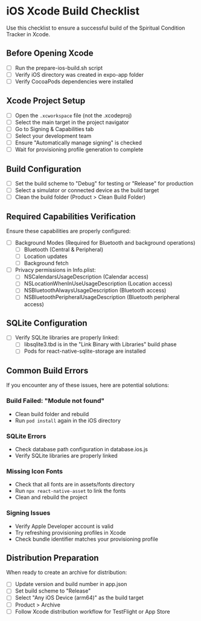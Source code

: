 # iOS Xcode Build Checklist

Use this checklist to ensure a successful build of the Spiritual Condition Tracker in Xcode.

## Before Opening Xcode

- [ ] Run the prepare-ios-build.sh script
- [ ] Verify iOS directory was created in expo-app folder
- [ ] Verify CocoaPods dependencies were installed

## Xcode Project Setup

- [ ] Open the `.xcworkspace` file (not the .xcodeproj)
- [ ] Select the main target in the project navigator
- [ ] Go to Signing & Capabilities tab
- [ ] Select your development team
- [ ] Ensure "Automatically manage signing" is checked
- [ ] Wait for provisioning profile generation to complete

## Build Configuration

- [ ] Set the build scheme to "Debug" for testing or "Release" for production
- [ ] Select a simulator or connected device as the build target
- [ ] Clean the build folder (Product > Clean Build Folder)

## Required Capabilities Verification

Ensure these capabilities are properly configured:

- [ ] Background Modes (Required for Bluetooth and background operations)
  - [ ] Bluetooth (Central & Peripheral)
  - [ ] Location updates
  - [ ] Background fetch

- [ ] Privacy permissions in Info.plist:
  - [ ] NSCalendarsUsageDescription (Calendar access)
  - [ ] NSLocationWhenInUseUsageDescription (Location access)
  - [ ] NSBluetoothAlwaysUsageDescription (Bluetooth access)
  - [ ] NSBluetoothPeripheralUsageDescription (Bluetooth peripheral access)

## SQLite Configuration

- [ ] Verify SQLite libraries are properly linked:
  - [ ] libsqlite3.tbd is in the "Link Binary with Libraries" build phase
  - [ ] Pods for react-native-sqlite-storage are installed

## Common Build Errors

If you encounter any of these issues, here are potential solutions:

### Build Failed: "Module not found"
- Clean build folder and rebuild
- Run `pod install` again in the iOS directory

### SQLite Errors
- Check database path configuration in database.ios.js
- Verify SQLite libraries are properly linked

### Missing Icon Fonts
- Check that all fonts are in assets/fonts directory
- Run `npx react-native-asset` to link the fonts
- Clean and rebuild the project

### Signing Issues
- Verify Apple Developer account is valid
- Try refreshing provisioning profiles in Xcode
- Check bundle identifier matches your provisioning profile

## Distribution Preparation

When ready to create an archive for distribution:

- [ ] Update version and build number in app.json
- [ ] Set build scheme to "Release"
- [ ] Select "Any iOS Device (arm64)" as the build target
- [ ] Product > Archive
- [ ] Follow Xcode distribution workflow for TestFlight or App Store
